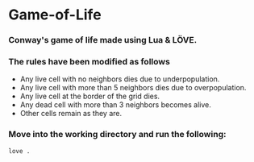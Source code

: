 # Game-of-Life

### Conway's game of life made using Lua & LÖVE. 
### The rules have been modified as follows
- Any live cell with no neighbors dies due to underpopulation.
- Any live cell with more than 5 neighbors dies due to overpopulation.
- Any live cell at the border of the grid dies.
- Any dead cell with more than 3 neighbors becomes alive.
- Other cells remain as they are.
### Move into the working directory and run the following:
```shell
love .
```
 
